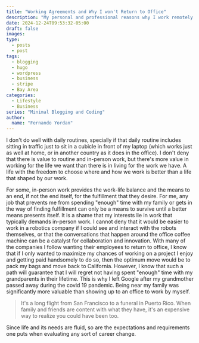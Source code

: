 ```yaml
---
title: "Working Agreements and Why I won't Return to Office"
description: "My personal and professional reasons why I work remotely."
date: 2024-12-24T09:53:32-05:00
draft: false
images:
type:
  - posts
  - post
tags:
  - blogging
  - hugo
  - wordpress
  - business
  - stripe
  - Bay Area
categories:
  - Lifestyle
  - Business
series: "Minimal Blogging and Coding"
author:
  name: "Fernando Yordan"
---
```



I don't do well with daily routines, specially if that daily routine includes sitting in traffic just to sit in a cubicle in front of my laptop (which works just as well at home, or in another country as it does in the office). I don't deny that there is value to routine and in-person work, but there's more value in working for the life we want than there is in living for the work we have. A life with the freedom to choose where and how we work is better than a life that shaped by our work.

For some, in-person work provides the work-life balance and the means to an end, if not the end itself, for the fulfillment that they desire. For me, any job that prevents me from spending "enough" time with my family or gets in the way of finding fulfillment can only be a means to survive until a better means presents itself. It is a shame that my interests lie in work that typically demands in-person work. I cannot deny that it would be easier to work in a robotics company if I could see and interact with the robots themselves, or that the conversations that happen around the office coffee machine can be a catalyst for collaboration and innovation. With many of the companies I follow wanting their employees to return to office, I know that if I only wanted to maximize my chances of working on a project I enjoy and getting paid handsomely to do so, then the optimum move would be to pack my bags and move back to California. However, I know that such a path will guarantee that I will regret not having spent "enough" time with my grandparents in their lifetime. This is why I left Google after my grandmother passed away during the covid 19 pandemic. Being near my family was significantly more valuable than showing up to an office to work by myself.

> It's a long flight from San Francisco to a funeral in Puerto Rico. When family and friends are content with what they have, it's an expensive way to realize you could have been too.

Since life and its needs are fluid, so are the expectations and requirements one puts when evaluating any sort of career change.



